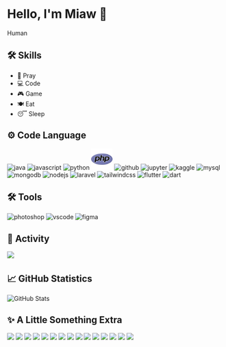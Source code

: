 # Hello, I'm Miaw 👋
Human

## 🛠️ Skills
- 🙏 Pray
- 💻 Code
- 🎮 Game
- 🍽️ Eat
- 😴 Sleep

## ⚙️ Code Language
<p align="left">
  <img height="50" width="50" src="https://raw.githubusercontent.com/danielcranney/readme-generator/main/public/icons/skills/java-colored.svg" alt="java" />
  <img height="50" width="50" src="https://raw.githubusercontent.com/danielcranney/readme-generator/main/public/icons/skills/javascript-colored.svg" alt="javascript" />
  <img height="50" width="50" src="https://raw.githubusercontent.com/danielcranney/readme-generator/main/public/icons/skills/python-colored.svg" alt="python" />
  <img height="50" width="50" src="https://raw.githubusercontent.com/devicons/devicon/master/icons/php/php-original.svg" alt="php" />
  <img height="50" width="50" src="https://cdn.jsdelivr.net/gh/devicons/devicon@latest/icons/github/github-original.svg" alt="github" />
  <img height="50" width="50" src="https://cdn.jsdelivr.net/gh/devicons/devicon@latest/icons/jupyter/jupyter-original-wordmark.svg" alt="jupyter" />
  <img height="50" width="50" src="https://cdn.jsdelivr.net/gh/devicons/devicon@latest/icons/kaggle/kaggle-original-wordmark.svg" alt="kaggle" />
  <img height="50" width="50" src="https://cdn.jsdelivr.net/gh/devicons/devicon@latest/icons/mysql/mysql-original-wordmark.svg" alt="mysql" />
  <img height="50" width="50" src="https://cdn.jsdelivr.net/gh/devicons/devicon@latest/icons/mongodb/mongodb-original-wordmark.svg" alt="mongodb" />
  <img height="50" width="50" src="https://cdn.jsdelivr.net/gh/devicons/devicon@latest/icons/nodejs/nodejs-original-wordmark.svg" alt="nodejs" />
  <img height="50" width="50" src="https://cdn.jsdelivr.net/gh/devicons/devicon@latest/icons/laravel/laravel-original.svg" alt="laravel" />
  <img height="50" width="50" src="https://cdn.jsdelivr.net/gh/devicons/devicon@latest/icons/tailwindcss/tailwindcss-original.svg" alt="tailwindcss" />
  <img height="50" width="50" src="https://cdn.jsdelivr.net/gh/devicons/devicon@latest/icons/flutter/flutter-original.svg" alt="flutter" />
  <img height="50" width="50" src="https://cdn.jsdelivr.net/gh/devicons/devicon@latest/icons/dart/dart-original.svg" alt="dart" />
</p>

## 🛠️ Tools
<p align="left">
  <img height="50" width="50" src="https://cdn.jsdelivr.net/gh/devicons/devicon@latest/icons/photoshop/photoshop-original.svg" alt="photoshop" />
  <img height="50" width="50" src="https://cdn.jsdelivr.net/gh/devicons/devicon@latest/icons/vscode/vscode-original.svg" alt="vscode" />
  <img height="50" width="50" src="https://cdn.jsdelivr.net/gh/devicons/devicon@latest/icons/figma/figma-original.svg" alt="figma" />
</p>

## 🔭 Activity
![](http://github-profile-summary-cards.vercel.app/api/cards/profile-details?username=MiawElecat&theme=onedark)
## 📈 GitHub Statistics
![GitHub Stats](https://github-readme-stats.vercel.app/api?username=MiawElecat&show_icons=true)

## ✨ A Little Something Extra
<p>
  <img src="https://i.imgur.com/x8TlLou.gif" width="150" style="display:inline" />
  <img src="https://i.imgur.com/hBDxMKQ.gif" width="150" style="display:inline" />
  <img src="https://i.imgur.com/7d5SMe0.gif" width="150" style="display:inline" />
  <img src="https://i.imgur.com/5aEVYZi.gif" width="150" style="display:inline" />
  <img src="https://i.imgur.com/GerQpBu.gif" width="150" style="display:inline" />
  <img src="https://i.imgur.com/YPrEALU.gif" width="150" style="display:inline" />
  <img src="https://i.imgur.com/jdgKhZh.gif" width="150" style="display:inline" />
  <img src="https://i.imgur.com/zSMO5kq.gif" width="150" style="display:inline" />
  <img src="https://i.imgur.com/48VUmyx.gif" width="150" style="display:inline" />
  <img src="https://i.imgur.com/xhsCqPU.gif" width="190" style="display:inline" />
  <img src="https://i.imgur.com/MQC8WvO.gif" width="150" style="display:inline" />
  <img src="https://i.imgur.com/z1NJrkV.gif" width="150" style="display:inline" />
  <img src="https://i.imgur.com/uBbWnQ6.gif" width="150" style="display:inline" />
  <img src="https://i.imgur.com/aGkBhvC.gif" width="150" style="display:inline" />
  <img src="https://i.imgur.com/2590t6o.gif" width="190" style="display:inline" />
</p>
